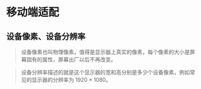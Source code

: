 # 移动端适配
## 设备像素、设备分辨率
> 设备像素也叫物理像素，值得是显示器上真实的像素，每个像素的大小是屏幕固有的属性，屏幕出厂以后不再改变。

> 设备分辨率描述的就是这个显示器的宽和高分别是多少个设备像素，例如常见的显示器的分辨率为 1920 * 1080。
